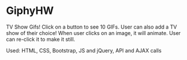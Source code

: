 # GiphyHW

TV Show Gifs! Click on a button to see 10 GIFs. User can also add a TV show of their choice! When user clicks on an image, it will animate. User can re-click it to make it still.

Used: HTML, CSS, Bootstrap, JS and jQuery, API and AJAX calls
